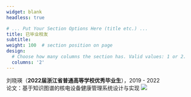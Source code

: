 ```yaml
---
widget: blank
headless: true

# ... Put Your Section Options Here (title etc.) ...
title: 已毕业校友
subtitle:
weight: 100  # section position on page
design:
  # Choose how many columns the section has. Valid values: 1 or 2.
  columns: '2'
---
```


<!-- Add any content here - text, images, videos, galleries - and even HTML code! -->
<p>刘晓瑛（<strong>2022届浙江省普通高等学校优秀毕业生</strong>），2019 - 2022
<br/>
论文：基于知识图谱的核电设备健康管理系统设计与实现
<img src='media/img/graduate_lxy.jpg'/>
</p>

